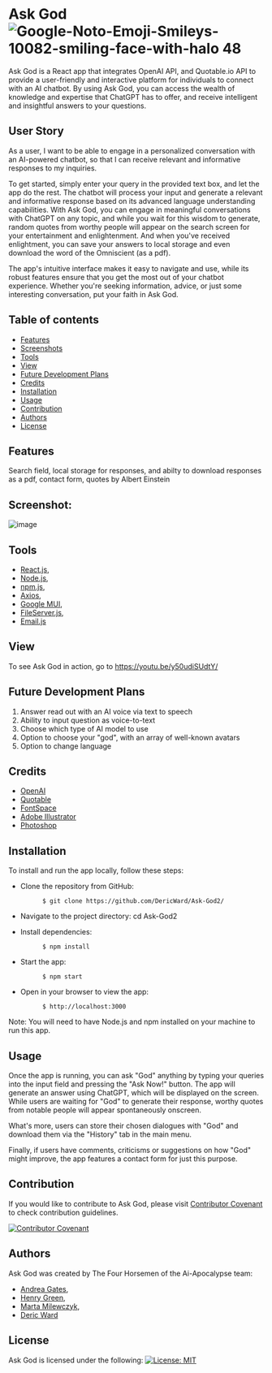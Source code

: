 # Ask God ![Google-Noto-Emoji-Smileys-10082-smiling-face-with-halo 48](https://user-images.githubusercontent.com/50495939/228657939-59933ebe-856f-454f-adaf-f9e4469bc7a3.png)

Ask God is a React app that integrates OpenAI API, and Quotable.io API to provide a user-friendly and interactive platform for individuals to connect with an AI chatbot. By using Ask God, you can access the wealth of knowledge and expertise that ChatGPT has to offer, and receive intelligent and insightful answers to your questions.

## User Story
As a user, I want to be able to engage in a personalized conversation with an AI-powered chatbot, so that I can receive relevant and informative responses to my inquiries.

To get started, simply enter your query in the provided text box, and let the app do the rest. The chatbot will process your input and generate a relevant and informative response based on its advanced language understanding capabilities. With Ask God, you can engage in meaningful conversations with ChatGPT on any topic, and while you wait for this wisdom to generate, random quotes from worthy people will appear on the search screen for your entertainment and enlightenment. And when you've received enlightment, you can save your answers to local storage and even download the word of the Omniscient (as a pdf).

The app's intuitive interface makes it easy to navigate and use, while its robust features ensure that you get the most out of your chatbot experience. Whether you're seeking information, advice, or just some interesting conversation, put your faith in Ask God.

 ## Table of contents

  - [Features](#features)
  - [Screenshots](#screenshot)
  - [Tools](#tools)
  - [View](#view)
  - [Future Development Plans](#future-development-plans)
  - [Credits](#credits)
  - [Installation](#installation)
  - [Usage](#usage)
  - [Contribution](#contribution)
  - [Authors](#authors)
  - [License](#license)


## Features
Search field, local storage for responses, and abilty to download responses as a pdf, contact form, quotes by Albert Einstein

## Screenshot:
![image](https://user-images.githubusercontent.com/50495939/228523223-acfe61ca-2456-46cc-8a0c-5202f3998dab.png)

## Tools

- <a href="https://react.dev/">React.js</a>, 
- <a href="https://nodejs.org/en">Node.js</a>, 
- <a href="https://www.npmjs.com/">npm.js</a>, 
- <a href="https://axios-http.com/">Axios</a>, 
- <a href="https://mui.com/">Google MUI</a>, 
- <a href="https://www.npmjs.com/package/file-server">FileServer.js</a>, 
- <a href="https://www.emailjs.com/">Email.js</a>

## View

To see Ask God in action, go to https://youtu.be/y50udiSUdtY/

## Future Development Plans

1. Answer read out with an AI voice via text to speech
2. Ability to input question as voice-to-text
3. Choose which type of AI model to use
4. Option to choose your "god", with an array of well-known avatars
5. Option to change language

## Credits

- <a href="https://openai.com/">OpenAI</a>
- <a href="https://github.com/lukePeavey/quotable">Quotable</a>
- <a href="https://www.fontspace.com/bigparty4blue-font-f85429">FontSpace</a>
- <a href="https://www.adobe.com/uk/products/illustrator.html">Adobe Illustrator</a>
- <a href="https://www.adobe.com/uk/products/photoshop.html">Photoshop</a>

## Installation
To install and run the app locally, follow these steps:

- Clone the repository from GitHub: 

            $ git clone https://github.com/DericWard/Ask-God2/
- Navigate to the project directory: cd Ask-God2
- Install dependencies: 

            $ npm install
- Start the app: 

            $ npm start
- Open in your browser to view the app:

            $ http://localhost:3000

Note: You will need to have Node.js and npm installed on your machine to run this app.

## Usage
Once the app is running, you can ask "God" anything by typing your queries into the input field and pressing the "Ask Now!" button. The app will generate an answer using ChatGPT, which will be displayed on the screen. While users are waiting for "God" to generate their response, worthy quotes from notable people will appear spontaneously onscreen.

What's more, users can store their chosen dialogues with "God" and download them via the "History" tab in the main menu.

Finally, if users have comments, criticisms or suggestions on how "God" might improve, the app features a contact form for just this purpose.

## Contribution
If you would like to contribute to Ask God, please visit <a href="https://www.contributor-covenant.org/">Contributor Covenant</a> to check contribution guidelines.

[![Contributor Covenant](https://img.shields.io/badge/Contributor%20Covenant-2.1-4baaaa.svg)](code_of_conduct.md)


## Authors
Ask God was created by The Four Horsemen of the Ai-Apocalypse team: 
- <a href="https://github.com/Andrea-Gates">Andrea Gates</a>, 
- <a href="https://github.com/HenryJamesGreen">Henry Green</a>, 
- <a href="https://github.com/MartaMilewczyk">Marta Milewczyk</a>,
- <a href="https://github.com/DericWard">Deric Ward</a>

## License
Ask God is licensed under the following:
[![License: MIT](https://img.shields.io/badge/License-MIT-yellow.svg)](https://opensource.org/licenses/MIT)
